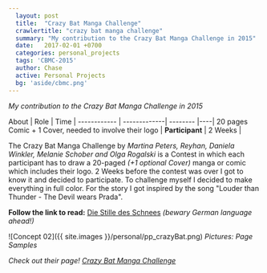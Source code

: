 ```yaml
---
  layout: post
  title:  "Crazy Bat Manga Challenge"
  crawlertitle: "crazy bat manga challenge"
  summary: "My contribution to the Crazy Bat Manga Challenge in 2015"
  date:   2017-02-01 +0700
  categories: personal_projects
  tags: 'CBMC-2015'
  author: Chase
  active: Personal Projects
  bg: 'aside/cbmc.png'
---
```


*My contribution to the Crazy Bat Manga Challenge in 2015*

About | Role | Time |
------------ | -------------| -------- |----|
20 pages Comic + 1 Cover, needed to involve their logo | **Participant** | 2 Weeks |

The Crazy Bat Manga Challenge by *Martina Peters, Reyhan, Daniela Winkler, Melanie Schober and Olga Rogalski* is a Contest in which each participant has to draw a 20-paged *(+1 optional Cover)* manga or comic which includes their logo. 2 Weeks before the contest was over I got to know it and decided to participate. To challenge myself I decided to make everything in full color. For the story I got inspired by the song "Louder than Thunder - The Devil wears Prada". 

**Follow the link to read:** [Die Stille des Schnees](http://animexx.onlinewelten.com/doujinshi/zeichner/628290/61666/) *(bewary German language ahead!)*

![Concept 02]({{ site.images }}/personal/pp_crazyBat.png)
*Pictures: Page Samples*

*Check out their page! [Crazy Bat Manga Challenge](https://www.facebook.com/CrazyBatMangaChallenge/?fref=ts)*
